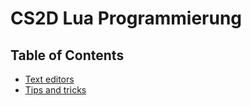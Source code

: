 # CS2D Lua Programmierung

## Table of Contents

* [Text editors](text-editors.md)
* [Tips and tricks](tips-and-tricks.md)
